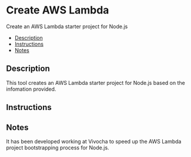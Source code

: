 # Create AWS Lambda

Create an AWS Lambda starter project for Node.js

- [Description](#description)
- [Instructions](#instructions)
- [Notes](#notes)

## Description

This tool creates an AWS Lambda starter project for Node.js based on the infomation provided.

## Instructions

## Notes

It has been developed working at Vivocha to speed up the AWS Lambda project bootstrapping process for Node.js.
